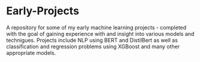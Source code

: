 # Early-Projects
A repository for some of my early machine learning projects - completed with the goal of gaining experience with and insight into various models and technigues. Projects include NLP using BERT and DistilBert as well as classification and regression problems using XGBoost and many other appropriate models.
